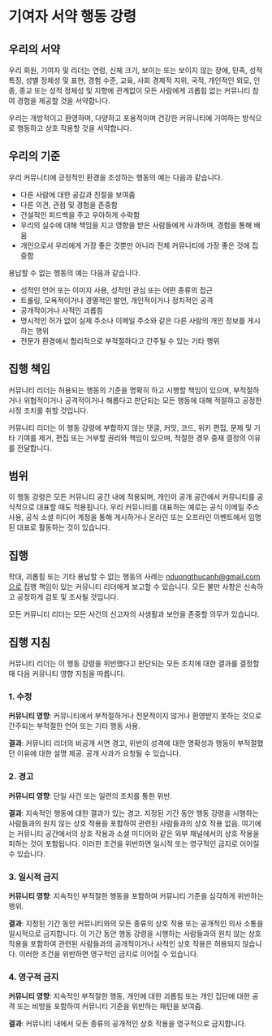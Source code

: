 # 기여자 서약 행동 강령

## 우리의 서약

우리 회원, 기여자 및 리더는 연령, 신체
크기, 보이는 또는 보이지 않는 장애, 민족, 성적 특징, 성별
정체성 및 표현, 경험 수준, 교육, 사회 경제적 지위,
국적, 개인적인 외모, 인종, 종교 또는 성적 정체성
및 지향에 관계없이 모든 사람에게 괴롭힘 없는 커뮤니티 참여 경험을 제공할 것을 서약합니다.

우리는 개방적이고 환영하며,
다양하고 포용적이며 건강한 커뮤니티에 기여하는 방식으로 행동하고 상호 작용할 것을 서약합니다.

## 우리의 기준

우리
커뮤니티에 긍정적인 환경을 조성하는 행동의 예는 다음과 같습니다.

* 다른 사람에 대한 공감과 친절을 보여줌
* 다른 의견, 관점 및 경험을 존중함
* 건설적인 피드백을 주고 우아하게 수락함
* 우리의 실수에 대해 책임을 지고 영향을 받은 사람들에게 사과하며,
  경험을 통해 배움
* 개인으로서 우리에게 가장 좋은 것뿐만 아니라
  전체 커뮤니티에 가장 좋은 것에 집중함

용납할 수 없는 행동의 예는 다음과 같습니다.

* 성적인 언어 또는 이미지 사용, 성적인 관심 또는
  어떤 종류의 접근
* 트롤링, 모욕적이거나 경멸적인 발언, 개인적이거나 정치적인 공격
* 공개적이거나 사적인 괴롭힘
* 명시적인 허가 없이 실제 주소나 이메일
  주소와 같은 다른 사람의 개인 정보를 게시하는 행위
* 전문가
  환경에서 합리적으로 부적절하다고 간주될 수 있는 기타 행위

## 집행 책임

커뮤니티 리더는
허용되는 행동의 기준을 명확히 하고 시행할 책임이 있으며,
부적절하거나 위협적이거나 공격적이거나
해롭다고 판단되는 모든 행동에 대해 적절하고 공정한 시정 조치를 취할 것입니다.

커뮤니티 리더는 이 행동 강령에 부합하지 않는
댓글, 커밋, 코드, 위키 편집, 문제 및 기타 기여를 제거, 편집 또는 거부할 권리와 책임이 있으며, 적절한 경우 중재 결정의 이유를 전달합니다.

## 범위

이 행동 강령은 모든 커뮤니티 공간 내에 적용되며,
개인이 공개 공간에서 커뮤니티를 공식적으로 대표할 때도 적용됩니다.
우리 커뮤니티를 대표하는 예로는 공식 이메일 주소 사용,
공식 소셜 미디어 계정을 통해 게시하거나 온라인 또는 오프라인 이벤트에서 임명된
대표로 활동하는 것이 있습니다.

## 집행

학대, 괴롭힘 또는 기타 용납할 수 없는 행동의 사례는
nduongthucanh@gmail.com으로 집행 책임이 있는 커뮤니티 리더에게 보고할 수 있습니다.
모든 불만 사항은 신속하고 공정하게 검토 및 조사될 것입니다.

모든 커뮤니티 리더는 모든 사건의
신고자의 사생활과 보안을 존중할 의무가 있습니다.

## 집행 지침

커뮤니티 리더는 이 행동 강령을 위반했다고 판단되는 모든 조치에 대한 결과를 결정할 때 다음 커뮤니티 영향 지침을 따릅니다.

### 1. 수정

**커뮤니티 영향**: 커뮤니티에서 부적절하거나
전문적이지 않거나 환영받지 못하는 것으로 간주되는 부적절한 언어 또는 기타 행동 사용.

**결과**: 커뮤니티 리더의 비공개 서면 경고, 위반의
성격에 대한 명확성과
행동이 부적절했던 이유에 대한 설명 제공. 공개 사과가 요청될 수 있습니다.

### 2. 경고

**커뮤니티 영향**: 단일 사건 또는 일련의
조치를 통한 위반.

**결과**: 지속적인 행동에 대한 결과가 있는 경고. 지정된 기간 동안 행동 강령을 시행하는 사람들과의 원치 않는 상호 작용을 포함하여 관련된 사람들과의
상호 작용 없음. 여기에는 커뮤니티 공간에서의 상호 작용과 소셜 미디어와 같은 외부 채널에서의 상호 작용을 피하는 것이 포함됩니다. 이러한 조건을 위반하면 일시적 또는
영구적인 금지로 이어질 수 있습니다.

### 3. 일시적 금지

**커뮤니티 영향**: 지속적인 부적절한 행동을 포함하여 커뮤니티 기준을 심각하게 위반하는 행위.

**결과**: 지정된 기간 동안 커뮤니티와의 모든 종류의 상호 작용 또는 공개적인 의사 소통을 일시적으로 금지합니다. 이 기간 동안 행동 강령을 시행하는 사람들과의 원치 않는 상호 작용을 포함하여 관련된 사람들과의 공개적이거나 사적인 상호 작용은 허용되지 않습니다.
이러한 조건을 위반하면 영구적인 금지로 이어질 수 있습니다.

### 4. 영구적 금지

**커뮤니티 영향**: 지속적인 부적절한 행동, 개인에 대한
괴롭힘 또는 개인 집단에 대한 공격 또는 비방을 포함하여 커뮤니티
기준을 위반하는 패턴을 보여줌.

**결과**: 커뮤니티 내에서 모든 종류의 공개적인 상호 작용을 영구적으로 금지합니다.
